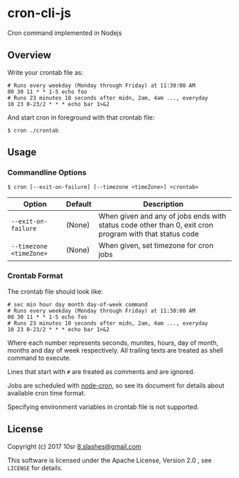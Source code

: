 cron-cli-js
========

Cron command implemented in Nodejs


Overview
--------

Write your crontab file as:

    # Runs every weekday (Monday through Friday) at 11:30:00 AM
    00 30 11 * * 1-5 echo foo
    # Runs 23 minutes 10 seconds after midn, 2am, 4am ..., everyday
    10 23 0-23/2 * * * echo bar 1>&2

And start cron in foreground with that crontab file:

    $ cron ./crontab


Usage
-----

### Commandline Options

    $ cron [--exit-on-failure] [--timezone <timeZone>] <crontab>

| Option | Default  | Description |
| ------ | -------- | ----------- |
| `--exit-on-failure` | (None) | When given and any of jobs ends with status code other than 0, exit cron program with that status code |
| `--timezone <timeZone>` | (None) | When given, set timezone for cron jobs |




### Crontab Format

The crontab file should look like:

    # sec min hour day month day-of-week command
    # Runs every weekday (Monday through Friday) at 11:30:00 AM
    00 30 11 * * 1-5 echo foo
    # Runs 23 minutes 10 seconds after midn, 2am, 4am ..., everyday
    10 23 0-23/2 * * * echo bar 1>&2

Where each number represents seconds, munites, hours, day of month, 
months and day of week respectively.
All trailing texts are treated as shell command to execute.

Lines that start with `#` are treated as comments and are ignored.

Jobs are scheduled with [node-cron](https://www.npmjs.com/package/cron),
so see its document for details about available cron time format.

Specifying environment variables in crontab file is not supported.



License
-------

Copyright (c) 2017 10sr <8.slashes@gmail.com>

This software is licensed under the Apache License, Version 2.0 ,
see `LICENSE` for details.
